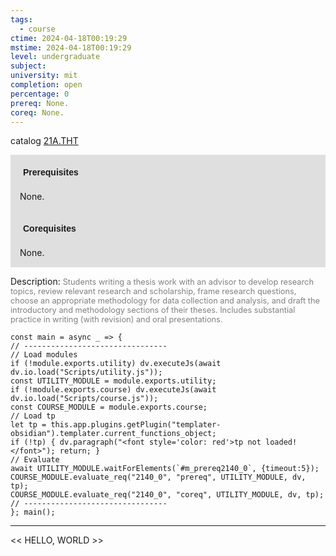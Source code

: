 ```yaml
---
tags:
  - course
ctime: 2024-04-18T00:19:29
mstime: 2024-04-18T00:19:29
level: undergraduate
subject: 
university: mit
completion: open
percentage: 0
prereq: None.
coreq: None.
---
```


catalog [21A.THT](http://student.mit.edu/catalog/m21Aa.html#21A.THT)

<span style="display: block; padding: 15px; background-color: rgb(100, 100, 100, 0.2);"><font id="m_prereq2140_0" style="display: block; font-family: Arial, sans-serif; font-weight: bold; padding: 5px">Prerequisites</font><br><span id="prereq2140_0">None.</span></span>
<span style="display: block; padding: 15px; background-color: rgb(100, 100, 100, 0.2);"><font id="m_coreq2140_0" style="display: block; font-family: Arial, sans-serif; font-weight: bold; padding: 5px">Corequisites</font><br><span id="coreq2140_0">None.</span></span>

<font style="">Description:</font>
<font style="color: grey; font-size: 0.8rem;">Students writing a thesis work with an advisor to develop research topics, review relevant research and scholarship, frame research questions, choose an appropriate methodology for data collection and analysis, and draft the introductory and methodology sections of their theses. Includes substantial practice in writing (with revision) and oral presentations.</font>

```dataviewjs
const main = async _ => {
// --------------------------------
// Load modules
if (!module.exports.utility) dv.executeJs(await dv.io.load("Scripts/utility.js"));
const UTILITY_MODULE = module.exports.utility;
if (!module.exports.course) dv.executeJs(await dv.io.load("Scripts/course.js"));
const COURSE_MODULE = module.exports.course;
// Load tp
let tp = this.app.plugins.getPlugin("templater-obsidian").templater.current_functions_object;
if (!tp) { dv.paragraph("<font style='color: red'>tp not loaded!</font>"); return; }
// Evaluate
await UTILITY_MODULE.waitForElements(`#m_prereq2140_0`, {timeout:5});
COURSE_MODULE.evaluate_req("2140_0", "prereq", UTILITY_MODULE, dv, tp);
COURSE_MODULE.evaluate_req("2140_0", "coreq", UTILITY_MODULE, dv, tp);
// --------------------------------
}; main();
```

---

<< HELLO, WORLD >>
